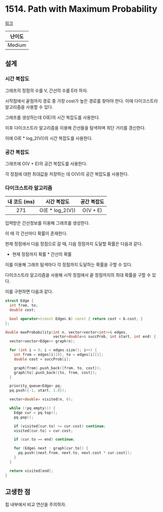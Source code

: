 # 1514. Path with Maximum Probability

[링크](https://leetcode.com/problems/path-with-maximum-probability/description/)

| 난이도 |
| :----: |
| Medium |

## 설계

### 시간 복잡도

그래프의 정점의 수를 V, 간선의 수를 E라 하자.

시작점에서 끝점까지 경로 중 가장 cost가 높은 경로를 찾아야 한다. 이에 다이크스트라 알고리즘을 사용할 수 있다.

그래프를 생성하는데 O(E)의 시간 복잡도를 사용한다.

이후 다이크스트라 알고리즘을 이용해 간선들을 탐색하며 최단 거리를 갱신한다.

이에 O(E \* log_2(V))의 시간 복잡도를 사용한다.

### 공간 복잡도

그래프에 O(V + E)의 공간 복잡도를 사용한다.

각 정점에 대한 최대값을 저장하는 데 O(V)의 공간 복잡도를 사용한다.

### 다이크스트라 알고리즘

| 내 코드 (ms) |   시간 복잡도    | 공간 복잡도 |
| :----------: | :--------------: | :---------: |
|     271      | O(E \* log_2(V)) |  O(V + E)   |

입력받은 간선정보를 이용해 그래프를 생성한다.

이 때 각 간선마다 확률이 존재한다.

현재 정점에서 다음 정점으로 갈 때, 다음 정점까지 도달할 확률은 다음과 같다.

- 현재 정점까지 확률 \* 간선의 확률

이를 이용해 그래프 탐색마다 각 정점까지 도달하는 확률을 구할 수 있다.

다이크스트라 알고리즘을 사용해 시작 정점에서 끝 정점까지의 최대 확률을 구할 수 있다.

이를 구현하면 다음과 같다.

```cpp
struct Edge {
  int from, to;
  double cost;

  bool operator<(const Edge& b) const { return cost < b.cost; }
};

double maxProbability(int n, vector<vector<int>>& edges,
                      vector<double>& succProb, int start, int end) {
  vector<vector<Edge>> graph(n);

  for (int i = 0; i < edges.size(); i++) {
    int from = edges[i][0], to = edges[i][1];
    double cost = succProb[i];

    graph[from].push_back({from, to, cost});
    graph[to].push_back({to, from, cost});
  }

  priority_queue<Edge> pq;
  pq.push({-1, start, 1.0});

  vector<double> visited(n, 0);

  while (!pq.empty()) {
    Edge cur = pq.top();
    pq.pop();

    if (visited[cur.to] >= cur.cost) continue;
    visited[cur.to] = cur.cost;

    if (cur.to == end) continue;

    for (Edge& next : graph[cur.to]) {
      pq.push({next.from, next.to, next.cost * cur.cost});
    }
  }

  return visited[end];
}
```

## 고생한 점

힙 내부에서 비교 연산을 주의하자.
